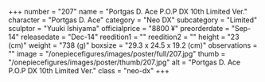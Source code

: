 +++
number = "207"
name = "Portgas D. Ace P.O.P DX 10th Limited Ver."
character = "Portgas D. Ace"
category = "Neo DX"
subcategory = "Limited"
sculptor = "Yuuki Ishiyama"
officialprice = "8800 ¥"
preorderdate = "Sep-14"
releasedate = "Dec-14"
reedition1 = ""
reedition2 = ""
height = "23 (cm)"
weight = "738 (g)"
boxsize = "29.3 x 24.5 x 19.2 (cm)"
observations = ""
image = "/onepiecefigures/images/poster/full/207.jpg"
thumb = "/onepiecefigures/images/poster/thumb/207.jpg"
alt = "Portgas D. Ace P.O.P DX 10th Limited Ver."
class = "neo-dx"
+++
